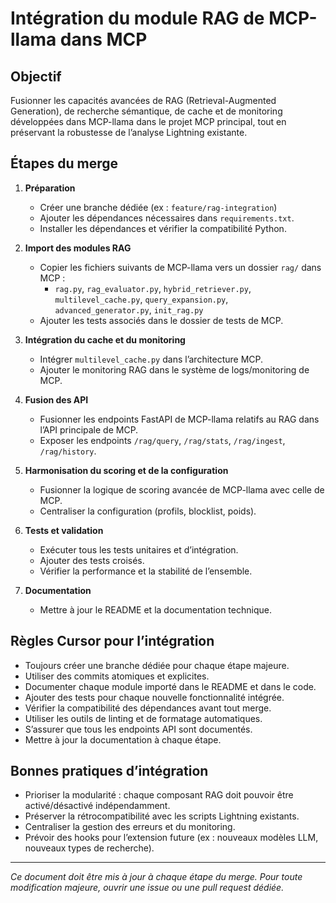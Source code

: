 # Intégration du module RAG de MCP-llama dans MCP

## Objectif
Fusionner les capacités avancées de RAG (Retrieval-Augmented Generation), de recherche sémantique, de cache et de monitoring développées dans MCP-llama dans le projet MCP principal, tout en préservant la robustesse de l’analyse Lightning existante.

## Étapes du merge

1. **Préparation**
   - Créer une branche dédiée (ex : `feature/rag-integration`)
   - Ajouter les dépendances nécessaires dans `requirements.txt`.
   - Installer les dépendances et vérifier la compatibilité Python.

2. **Import des modules RAG**
   - Copier les fichiers suivants de MCP-llama vers un dossier `rag/` dans MCP :
     - `rag.py`, `rag_evaluator.py`, `hybrid_retriever.py`, `multilevel_cache.py`, `query_expansion.py`, `advanced_generator.py`, `init_rag.py`
   - Ajouter les tests associés dans le dossier de tests de MCP.

3. **Intégration du cache et du monitoring**
   - Intégrer `multilevel_cache.py` dans l’architecture MCP.
   - Ajouter le monitoring RAG dans le système de logs/monitoring de MCP.

4. **Fusion des API**
   - Fusionner les endpoints FastAPI de MCP-llama relatifs au RAG dans l’API principale de MCP.
   - Exposer les endpoints `/rag/query`, `/rag/stats`, `/rag/ingest`, `/rag/history`.

5. **Harmonisation du scoring et de la configuration**
   - Fusionner la logique de scoring avancée de MCP-llama avec celle de MCP.
   - Centraliser la configuration (profils, blocklist, poids).

6. **Tests et validation**
   - Exécuter tous les tests unitaires et d’intégration.
   - Ajouter des tests croisés.
   - Vérifier la performance et la stabilité de l’ensemble.

7. **Documentation**
   - Mettre à jour le README et la documentation technique.

## Règles Cursor pour l’intégration

- Toujours créer une branche dédiée pour chaque étape majeure.
- Utiliser des commits atomiques et explicites.
- Documenter chaque module importé dans le README et dans le code.
- Ajouter des tests pour chaque nouvelle fonctionnalité intégrée.
- Vérifier la compatibilité des dépendances avant tout merge.
- Utiliser les outils de linting et de formatage automatiques.
- S’assurer que tous les endpoints API sont documentés.
- Mettre à jour la documentation à chaque étape.

## Bonnes pratiques d’intégration

- Prioriser la modularité : chaque composant RAG doit pouvoir être activé/désactivé indépendamment.
- Préserver la rétrocompatibilité avec les scripts Lightning existants.
- Centraliser la gestion des erreurs et du monitoring.
- Prévoir des hooks pour l’extension future (ex : nouveaux modèles LLM, nouveaux types de recherche).

---

*Ce document doit être mis à jour à chaque étape du merge. Pour toute modification majeure, ouvrir une issue ou une pull request dédiée.*
